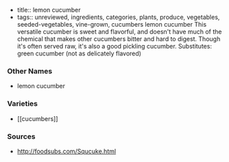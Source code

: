 - title:: lemon cucumber
- tags:: unreviewed, ingredients, categories, plants, produce, vegetables, seeded-vegetables, vine-grown, cucumbers
lemon cucumber This versatile cucumber is sweet and flavorful, and doesn't have much of the chemical that makes other cucumbers bitter and hard to digest. Though it's often served raw, it's also a good pickling cucumber. Substitutes: green cucumber (not as delicately flavored)

### Other Names

* lemon cucumber

### Varieties

* [[cucumbers]]

### Sources
* http://foodsubs.com/Squcuke.html
